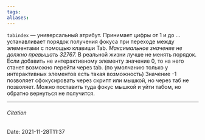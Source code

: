 ```yaml
---
tags: 
aliases: 
---
```

`tabindex` — универсальный атрибут. Принимает цифры от 1 и до ... устанавливает порядок получения фокуса при переходе между элементами с помощью клавиши Tab. *Максимальное значение не должно превышать 32767.*
В реальной жизни лучше не менять порядок. 
Если добавить не интерактивному элементу значение 0, то на него станет возможно перейти через tab. (по умолчанию только у интерактивных элементов есть такая возможность)
Значение -1 позволяет сфокусировать через скрипт или мышкой, но через таб не позволяет. Можно поставить туда фокус мышкой и уйти табом,  но обратно вернуться не получится.


---
###### Citation
Date: 2021-11-28T11:37
